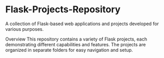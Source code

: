 # Flask-Projects-Repository
A collection of Flask-based web applications and projects developed for various purposes.

Overview
This repository contains a variety of Flask projects, each demonstrating different capabilities and features. The projects are organized in separate folders for easy navigation and setup.
